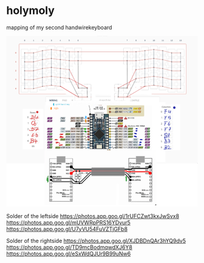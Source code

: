 # holymoly
mapping of my second handwirekeyboard

![wirering.png](wirering.png)

Solder of the leftside 
https://photos.app.goo.gl/1rUFCZwt3kxJwSvx8
https://photos.app.goo.gl/mUVWRpPRS16YDvur5
https://photos.app.goo.gl/U7yVU54FuVZTjGFb8

Solder of the rightside
https://photos.app.goo.gl/XJDBDnQAr3hYQ9dv5
https://photos.app.goo.gl/TD9mcBodmqwdXJ6Y8
https://photos.app.goo.gl/eSxWdQJUr9B99uNw6
